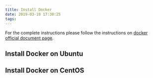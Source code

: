 ```yaml
---
title: Install Docker
date: 2019-03-10 17:30:25
tags:
---
```


For the complete instructions please follow the instructions on [docker official document page]().

## Install Docker on Ubuntu

## Install Docker on CentOS
